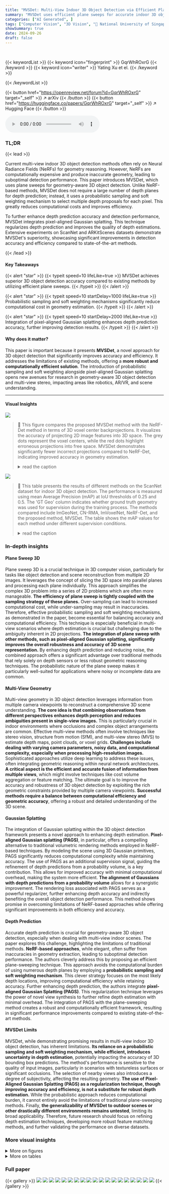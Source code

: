 ```yaml
---
title: "MVSDet: Multi-View Indoor 3D Object Detection via Efficient Plane Sweeps"
summary: "MVSDet uses efficient plane sweeps for accurate indoor 3D object detection from multiple images, significantly outperforming previous NeRF-based methods."
categories: ["AI Generated", ]
tags: ["Computer Vision", "3D Vision", "🏢 National University of Singapore",]
showSummary: true
date: 2024-09-26
draft: false
---
```


<br>

{{< keywordList >}}
{{< keyword icon="fingerprint" >}} GqrWhROxrG {{< /keyword >}}
{{< keyword icon="writer" >}} Yating Xu et el. {{< /keyword >}}
 
{{< /keywordList >}}

{{< button href="https://openreview.net/forum?id=GqrWhROxrG" target="_self" >}}
↗ arXiv
{{< /button >}}
{{< button href="https://huggingface.co/papers/GqrWhROxrG" target="_self" >}}
↗ Hugging Face
{{< /button >}}



<audio controls>
    <source src="https://ai-paper-reviewer.com/GqrWhROxrG/podcast.wav" type="audio/wav">
    Your browser does not support the audio element.
</audio>


### TL;DR


{{< lead >}}

Current multi-view indoor 3D object detection methods often rely on Neural Radiance Fields (NeRFs) for geometry reasoning. However, NeRFs are computationally expensive and produce inaccurate geometry, leading to suboptimal detection performance. This paper introduces MVSDet, which uses plane sweeps for geometry-aware 3D object detection. Unlike NeRF-based methods, MVSDet does not require a large number of depth planes for depth prediction; instead, it uses a probabilistic sampling and soft weighting mechanism to select multiple depth proposals for each pixel.  This greatly reduces computational costs and improves efficiency. 

To further enhance depth prediction accuracy and detection performance, MVSDet integrates pixel-aligned Gaussian splatting.  This technique regularizes depth prediction and improves the quality of depth estimations. Extensive experiments on ScanNet and ARKitScenes datasets demonstrate MVSDet's superiority, showcasing significant improvements in detection accuracy and efficiency compared to state-of-the-art methods.

{{< /lead >}}


#### Key Takeaways

{{< alert "star" >}}
{{< typeit speed=10 lifeLike=true >}} MVSDet achieves superior 3D object detection accuracy compared to existing methods by utilizing efficient plane sweeps. {{< /typeit >}}
{{< /alert >}}

{{< alert "star" >}}
{{< typeit speed=10 startDelay=1000 lifeLike=true >}} Probabilistic sampling and soft weighting mechanisms significantly reduce computational cost in geometry estimation. {{< /typeit >}}
{{< /alert >}}

{{< alert "star" >}}
{{< typeit speed=10 startDelay=2000 lifeLike=true >}} Integration of pixel-aligned Gaussian splatting enhances depth prediction accuracy, further improving detection results. {{< /typeit >}}
{{< /alert >}}

#### Why does it matter?
This paper is important because it presents **MVSDet**, a novel approach for 3D object detection that significantly improves accuracy and efficiency.  It addresses the limitations of existing methods, offering a **more robust and computationally efficient solution**.  The introduction of probabilistic sampling and soft weighting alongside pixel-aligned Gaussian splatting opens new avenues for research in geometry-aware 3D object detection and multi-view stereo, impacting areas like robotics, AR/VR, and scene understanding.

------
#### Visual Insights



![](https://ai-paper-reviewer.com/GqrWhROxrG/figures_1_1.jpg)

> 🔼 This figure compares the proposed MVSDet method with the NeRF-Det method in terms of 3D voxel center backprojections.  It visualizes the accuracy of projecting 2D image features into 3D space.  The grey dots represent the voxel centers, while the red dots highlight erroneous projections into free space.  MVSDet demonstrates significantly fewer incorrect projections compared to NeRF-Det, indicating improved accuracy in geometry estimation.
> <details>
> <summary>read the caption</summary>
> Figure 1: Comparison with NeRF-Det [22]. The 3D voxel centers (grey dots) are overlaid with the reference scene. The red dots denotes the erroneous backprojection pixel features to the points in the free space. Compared to NeRF-Det, we show much less inaccurate backprojections.
> </details>





![](https://ai-paper-reviewer.com/GqrWhROxrG/tables_6_1.jpg)

> 🔼 This table presents the results of different methods on the ScanNet dataset for indoor 3D object detection.  The performance is measured using mean Average Precision (mAP) at IoU thresholds of 0.25 and 0.5.  The 'GT Geo' column indicates whether ground truth geometry was used for supervision during the training process.  The methods compared include ImGeoNet, CN-RMA, ImVoxelNet, NeRF-Det, and the proposed method, MVSDet.  The table shows the mAP values for each method under different supervision conditions.
> <details>
> <summary>read the caption</summary>
> Table 1: Results on ScanNet. 'GT Geo' denotes whether ground truth geometry is used as supervision during training.
> </details>





### In-depth insights


#### Plane Sweep 3D
Plane sweep 3D is a crucial technique in 3D computer vision, particularly for tasks like object detection and scene reconstruction from multiple 2D images.  It leverages the concept of slicing the 3D space into parallel planes and processing each plane individually. This approach simplifies the complex 3D problem into a series of 2D problems which are often more manageable.  **The efficiency of plane sweep is tightly coupled with the sampling strategy of these planes.**  Over-sampling can lead to increased computational cost, while under-sampling may result in inaccuracies.  Therefore, effective probabilistic sampling and soft weighting mechanisms, as demonstrated in the paper, become essential for balancing accuracy and computational efficiency.  This technique is especially beneficial in multi-view scenarios where depth estimation is crucial but challenging due to the ambiguity inherent in 2D projections.  **The integration of plane sweep with other methods, such as pixel-aligned Gaussian splatting, significantly improves the overall robustness and accuracy of 3D scene representation.** By enhancing depth prediction and reducing noise, the combined approach offers a significant advantage over traditional methods that rely solely on depth sensors or less robust geometric reasoning techniques.  The probabilistic nature of the plane sweep makes it particularly well-suited for applications where noisy or incomplete data are common.

#### Multi-View Geometry
Multi-view geometry in 3D object detection leverages information from multiple camera viewpoints to reconstruct a comprehensive 3D scene understanding.  **The core idea is that combining observations from different perspectives enhances depth perception and reduces ambiguities present in single-view images.** This is particularly crucial in indoor environments where occlusions and complex object arrangements are common.  Effective multi-view methods often involve techniques like stereo vision, structure from motion (SfM), and multi-view stereo (MVS) to estimate depth maps, point clouds, or voxel grids.  **Challenges include dealing with varying camera parameters, noisy data, and computational complexity, especially when processing high-resolution images.**  Sophisticated approaches utilize deep learning to address these issues, often integrating geometric reasoning within neural network architectures. **A critical aspect is the efficient and accurate fusion of information from multiple views**, which might involve techniques like cost volume aggregation or feature matching.  The ultimate goal is to improve the accuracy and robustness of 3D object detection by exploiting the rich geometric constraints provided by multiple camera viewpoints.  **Successful methods require a balance between computational efficiency and geometric accuracy**, offering a robust and detailed understanding of the 3D scene.

#### Gaussian Splatting
The integration of Gaussian splatting within the 3D object detection framework presents a novel approach to enhancing depth estimation.  **Pixel-aligned Gaussian splatting (PAGS)**, in particular, offers a compelling alternative to traditional volumetric rendering methods employed in NeRF-based techniques.  By modeling the scene using 3D Gaussian primitives, PAGS significantly reduces computational complexity while maintaining accuracy. The use of PAGS as an additional supervision signal, guiding the refinement of depth predictions from a probability volume, is a key contribution.  This allows for improved accuracy with minimal computational overhead, making the system more efficient. **The alignment of Gaussians with depth predictions from a probability volume** allows for a synergistic improvement.  The rendering loss associated with PAGS serves as a powerful regularizer, further enhancing depth accuracy and indirectly benefiting the overall object detection performance. This method shows promise in overcoming limitations of NeRF-based approaches while offering significant improvements in both efficiency and accuracy.

#### Depth Prediction
Accurate depth prediction is crucial for geometry-aware 3D object detection, especially when dealing with multi-view indoor scenes.  The paper explores this challenge, highlighting the limitations of traditional methods.  **NeRF-based approaches**, while elegant, often suffer from inaccuracies in geometry extraction, leading to suboptimal detection performance. The authors cleverly address this by proposing an efficient plane-sweeping technique.  This approach avoids the computational burden of using numerous depth planes by employing a **probabilistic sampling and soft weighting mechanism**. This clever strategy focuses on the most likely depth locations, improving computational efficiency while retaining accuracy.  Further enhancing depth prediction, the authors integrate **pixel-aligned Gaussian Splatting (PAGS)**.  This regularization technique leverages the power of novel view synthesis to further refine depth estimation with minimal overhead. The integration of PAGS with the plane-sweeping method creates a robust and computationally efficient framework, resulting in significant performance improvements compared to existing state-of-the-art methods.

#### MVSDet Limits
MVSDet, while demonstrating promising results in multi-view indoor 3D object detection, has inherent limitations.  **Its reliance on a probabilistic sampling and soft weighting mechanism, while efficient, introduces uncertainty in depth estimation**, potentially impacting the accuracy of 3D bounding box predictions.  The method's performance is sensitive to the quality of input images, particularly in scenarios with textureless surfaces or significant occlusions.  The selection of nearby views also introduces a degree of subjectivity, affecting the resulting geometry.  **The use of Pixel-Aligned Gaussian Splatting (PAGS) as a regularization technique, though improving accuracy and efficiency, is not a substitute for robust depth estimation.** While the probabilistic approach reduces computational burden, it cannot entirely avoid the limitations of traditional plane-sweeping methods. Finally, **the generalizability of MVSDet to outdoor scenes or other drastically different environments remains untested**, limiting its broad applicability.  Therefore, future research should focus on refining depth estimation techniques, developing more robust feature matching methods, and further validating the performance on diverse datasets.


### More visual insights

<details>
<summary>More on figures
</summary>


![](https://ai-paper-reviewer.com/GqrWhROxrG/figures_3_1.jpg)

> 🔼 This figure illustrates the MVSDet architecture.  The upper branch details the detection pipeline using probabilistic sampling and soft weighting to efficiently place pixel features on the 3D volume based on depth probability. The lower branch demonstrates the use of Pixel-aligned Gaussian Splatting (PAGS) for novel view synthesis, improving depth prediction, but only used during training.  The figure highlights the selection of depth proposals and shows how pixel features are assigned to valid and invalid 3D locations, comparing to the ground truth.
> <details>
> <summary>read the caption</summary>
> Figure 2: Overview of our MVSDet. The upper branch shows the detection pipeline with our proposed probabilistic sampling and soft weighting. The backprojected ray intersects at 3 points (shown as dots), but only the green point receives the pixel feature based on the selected depth proposals. The red points are denoted as invalid backprojection location and thus the pixel feature is not assigned to them. 'GT Location' is the ground truth 3D location of the pixel. The lower branch shows the pixel-aligned Gaussian Splatting (PAGS). We select nearby views for the novel image from the images input to the detection branch and predict Gaussian maps on them. Note that PAGS is removed during testing.
> </details>



![](https://ai-paper-reviewer.com/GqrWhROxrG/figures_4_1.jpg)

> 🔼 This figure compares different feature backprojection methods in 3D volume-based object detection.  The left shows the method used in ImVoxelNet, which projects pixel features to all voxels intersected by the ray.  The right demonstrates the proposed method (MVSDet). MVSDet uses depth probability distribution to guide feature placement, assigning features only to voxels with high probability, thus reducing errors. The blue box represents the ground truth 3D location, green dots represent valid feature placements, and red dots represent invalid feature placements.
> <details>
> <summary>read the caption</summary>
> Figure 3: Comparison of different feature backprojection methods. The pixel ray intersects at 4 voxel centers with the blue box denoting the ground truth 3D location of the pixel. Our method computes the placement of the pixel features based on the depth probability distribution (purple) and thus able to suppress incorrect intersections.
> </details>



![](https://ai-paper-reviewer.com/GqrWhROxrG/figures_6_1.jpg)

> 🔼 This figure compares the qualitative results of three different methods on the ScanNet dataset for indoor 3D object detection.  The first row shows the ground truth bounding boxes, illustrating the actual locations and sizes of the objects. The second row displays the results of the NeRF-Det method which uses NeRF for geometric reasoning.  The third row shows the results obtained using the proposed method (Ours), MVSDet, which leverages a more efficient plane sweep technique. A visual comparison highlights the differences in accuracy and precision between the different approaches, demonstrating the improved performance of the proposed method over NeRF-Det.
> <details>
> <summary>read the caption</summary>
> Figure 4: Qualitative comparison on ScanNet dataset. Note that the mesh is not the input to the model and is only for visualization purpose.
> </details>



![](https://ai-paper-reviewer.com/GqrWhROxrG/figures_8_1.jpg)

> 🔼 This figure visualizes the depth maps predicted by the probability volume.  It compares the ground truth depth map with the depth maps predicted with and without using Gaussian Splatting.  Both versions use 12 depth planes. The visualization helps to show the impact of incorporating Gaussian Splatting on depth map quality.
> <details>
> <summary>read the caption</summary>
> Figure 5: Depth map visualization. “GT Depth” denotes ground truth depth map. Both “w/ Gaussian” and “w/o Gaussian” use M = 12 depth planes.
> </details>



![](https://ai-paper-reviewer.com/GqrWhROxrG/figures_8_2.jpg)

> 🔼 This figure compares the performance of different depth prediction methods on 3D object detection using the ScanNet dataset.  The x-axis represents the number of depth planes used in the methods, while the y-axis shows the mAP@0.25 (mean Average Precision at IoU threshold of 0.25).  The results show that the proposed method (Ours) achieves comparable performance to using ground truth depth with significantly fewer depth planes than other methods like MVSNet and BEVStereo.  MVSNet performs poorly despite using many depth planes, while BEVStereo's performance is limited even with ground truth depth information.
> <details>
> <summary>read the caption</summary>
> Figure 6: Comparison of different depth prediction methods on 3D object detection on ScanNet.
> </details>



![](https://ai-paper-reviewer.com/GqrWhROxrG/figures_11_1.jpg)

> 🔼 This figure shows a qualitative comparison of the proposed MVSDet method against the NeRF-Det method on the ScanNet dataset.  It visually demonstrates the improved accuracy of object detection using MVSDet.  The images display the ground truth bounding boxes in the scene, followed by the bounding boxes produced by the NeRF-Det method, and lastly the bounding boxes predicted by the MVSDet method.  The improved accuracy in locating the object bounding boxes in the MVSDet results is clearly apparent from the visual comparison.  Note that the mesh is added for visualization purposes and is not an input to the model.
> <details>
> <summary>read the caption</summary>
> Figure 4: Qualitative comparison on ScanNet dataset. Note that the mesh is not the input to the model and is only for visualization purpose.
> </details>



![](https://ai-paper-reviewer.com/GqrWhROxrG/figures_11_2.jpg)

> 🔼 This figure shows the results of novel view synthesis on the ScanNet dataset.  It compares the rendered images and depth maps produced by the model's Gaussian Splatting module against the ground truth images and depth maps for several novel viewpoints. The comparison demonstrates the model's ability to generate realistic and accurate novel views.
> <details>
> <summary>read the caption</summary>
> Figure 8: Novel view synthesis results on ScanNet dataset. 'Rendering' denotes the rendered image / depth from our Gaussian Splatting module. 'GT' denotes the ground-truth image /depth of the novel view.
> </details>



</details>




<details>
<summary>More on tables
</summary>


![](https://ai-paper-reviewer.com/GqrWhROxrG/tables_6_2.jpg)
> 🔼 This table presents the results of the proposed MVSDet method and several baseline methods on the ARKitScenes dataset.  The mAP@.25 and mAP@.5 metrics are used to evaluate the performance of each method.  The 'GT Geo' column indicates whether ground truth geometry was used for supervision during training.  The table shows that MVSDet outperforms the other methods that don't use ground truth geometry, highlighting its effectiveness.
> <details>
> <summary>read the caption</summary>
> Table 2: Results on ARKitScenes. 'GT Geo' denotes whether ground truth geometry is used as supervision during training.
> </details>

![](https://ai-paper-reviewer.com/GqrWhROxrG/tables_7_1.jpg)
> 🔼 This table presents the results of an ablation study conducted to evaluate the impact of probabilistic sampling and soft weighting on the model's performance. The study was performed without using the rendering loss, allowing for an isolated assessment of the effects of these two techniques. Three different model configurations were compared: one with only probabilistic sampling, one with only soft weighting, and one with both techniques enabled. The results, measured in terms of mean Average Precision (mAP) at thresholds of 0.25 and 0.5, demonstrate the importance of both probabilistic sampling and soft weighting for achieving optimal performance.
> <details>
> <summary>read the caption</summary>
> Table 3: Ablation study of probabilistic sampling and soft weighting. All methods are conducted without using rendering loss.
> </details>

![](https://ai-paper-reviewer.com/GqrWhROxrG/tables_7_2.jpg)
> 🔼 This table presents an ablation study on the impact of using pixel-aligned Gaussian splatting (PAGS) on the model's performance. It shows the results with different numbers of depth planes (M) and with/without PAGS, evaluating the mean Average Precision (mAP) at thresholds of 0.25 and 0.5, and the Root Mean Squared Error (RMSE) of depth prediction. The increase in memory consumption due to adding PAGS is also indicated.
> <details>
> <summary>read the caption</summary>
> Table 4: Ablation study of Gaussian Splatting. M denotes the number of depth planes in the plane sweep. “Gaussian” denotes using pixel-aligned Gaussian splatting. “RMSE” is the depth evaluation metric. “Memory ∆” denotes the increased memory consumption during training.
> </details>

![](https://ai-paper-reviewer.com/GqrWhROxrG/tables_8_1.jpg)
> 🔼 This table presents the results of an ablation study conducted to determine the optimal number of top-k depth proposals to use in the probabilistic sampling method.  The study varied the number of proposals (k) and measured the impact on mean Average Precision (mAP) at two different thresholds (0.25 and 0.5). The results show that using 3 depth proposals achieves the best performance.
> <details>
> <summary>read the caption</summary>
> Table 5: Ablation study of Top-k depth proposals.
> </details>

![](https://ai-paper-reviewer.com/GqrWhROxrG/tables_8_2.jpg)
> 🔼 This table compares the training and testing time and memory usage of three different methods: CN-RMA, NeRF-Det, and the authors' proposed method.  The comparison highlights the computational efficiency of each approach on the ScanNet dataset.
> <details>
> <summary>read the caption</summary>
> Table 6: Time and memory comparison in training and testing stages on ScanNet dataset, respectively.
> </details>

![](https://ai-paper-reviewer.com/GqrWhROxrG/tables_11_1.jpg)
> 🔼 This table presents a breakdown of the model's performance on the ScanNet dataset, specifically focusing on the average precision (AP) at an Intersection over Union (IoU) threshold of 0.5.  It shows the AP for each of the 18 object classes individually, offering a detailed view of the model's strengths and weaknesses in recognizing specific object types within the indoor scenes.
> <details>
> <summary>read the caption</summary>
> Table 8: Per-class results under AP@0.5 on ScanNet dataset.
> </details>

![](https://ai-paper-reviewer.com/GqrWhROxrG/tables_12_1.jpg)
> 🔼 This table presents a breakdown of the model's performance (average precision at 0.5 IoU threshold) on the ScanNet dataset.  Each row represents a different object category from the dataset, and the columns show the average precision for that category.  The table allows for a detailed analysis of the model's accuracy across different object types.
> <details>
> <summary>read the caption</summary>
> Table 8: Per-class results under AP@0.5 on ScanNet dataset.
> </details>

![](https://ai-paper-reviewer.com/GqrWhROxrG/tables_12_2.jpg)
> 🔼 This table presents a breakdown of the Average Precision (AP) at IoU threshold of 0.25 for each object class in the ARKitScenes dataset.  The results are categorized by object class (e.g., 'cab', 'fridg', 'shlf', etc.), allowing for a granular analysis of the model's performance on various object types. The table compares the performance of the proposed method (Ours) with the baseline method (NeRF-Det).  Each cell in the table represents the AP score achieved for a specific object class. It highlights the strengths and weaknesses of each method in detecting specific object categories.
> <details>
> <summary>read the caption</summary>
> Table 9: Per-class results under AP@0.25 on ARKitScenes dataset.
> </details>

![](https://ai-paper-reviewer.com/GqrWhROxrG/tables_12_3.jpg)
> 🔼 This table presents a breakdown of the model's performance on the ARKitScenes dataset, specifically focusing on the average precision (AP) at a 0.5 intersection over union (IoU) threshold.  Each row represents a different object category (cab, fridge, shelf, etc.), and the columns show the AP for each category. This allows for detailed analysis of the model's strengths and weaknesses in recognizing various object types within indoor scenes.  Comparing these results to other methods in the paper provides insights into the model's relative performance across different object classes.
> <details>
> <summary>read the caption</summary>
> Table 10: Per-class results under AP@0.5 on ARKitScenes dataset.
> </details>

</details>




### Full paper

{{< gallery >}}
<img src="https://ai-paper-reviewer.com/GqrWhROxrG/1.png" class="grid-w50 md:grid-w33 xl:grid-w25" />
<img src="https://ai-paper-reviewer.com/GqrWhROxrG/2.png" class="grid-w50 md:grid-w33 xl:grid-w25" />
<img src="https://ai-paper-reviewer.com/GqrWhROxrG/3.png" class="grid-w50 md:grid-w33 xl:grid-w25" />
<img src="https://ai-paper-reviewer.com/GqrWhROxrG/4.png" class="grid-w50 md:grid-w33 xl:grid-w25" />
<img src="https://ai-paper-reviewer.com/GqrWhROxrG/5.png" class="grid-w50 md:grid-w33 xl:grid-w25" />
<img src="https://ai-paper-reviewer.com/GqrWhROxrG/6.png" class="grid-w50 md:grid-w33 xl:grid-w25" />
<img src="https://ai-paper-reviewer.com/GqrWhROxrG/7.png" class="grid-w50 md:grid-w33 xl:grid-w25" />
<img src="https://ai-paper-reviewer.com/GqrWhROxrG/8.png" class="grid-w50 md:grid-w33 xl:grid-w25" />
<img src="https://ai-paper-reviewer.com/GqrWhROxrG/9.png" class="grid-w50 md:grid-w33 xl:grid-w25" />
<img src="https://ai-paper-reviewer.com/GqrWhROxrG/10.png" class="grid-w50 md:grid-w33 xl:grid-w25" />
<img src="https://ai-paper-reviewer.com/GqrWhROxrG/11.png" class="grid-w50 md:grid-w33 xl:grid-w25" />
<img src="https://ai-paper-reviewer.com/GqrWhROxrG/12.png" class="grid-w50 md:grid-w33 xl:grid-w25" />
<img src="https://ai-paper-reviewer.com/GqrWhROxrG/13.png" class="grid-w50 md:grid-w33 xl:grid-w25" />
<img src="https://ai-paper-reviewer.com/GqrWhROxrG/14.png" class="grid-w50 md:grid-w33 xl:grid-w25" />
<img src="https://ai-paper-reviewer.com/GqrWhROxrG/15.png" class="grid-w50 md:grid-w33 xl:grid-w25" />
<img src="https://ai-paper-reviewer.com/GqrWhROxrG/16.png" class="grid-w50 md:grid-w33 xl:grid-w25" />
<img src="https://ai-paper-reviewer.com/GqrWhROxrG/17.png" class="grid-w50 md:grid-w33 xl:grid-w25" />
<img src="https://ai-paper-reviewer.com/GqrWhROxrG/18.png" class="grid-w50 md:grid-w33 xl:grid-w25" />
<img src="https://ai-paper-reviewer.com/GqrWhROxrG/19.png" class="grid-w50 md:grid-w33 xl:grid-w25" />
{{< /gallery >}}